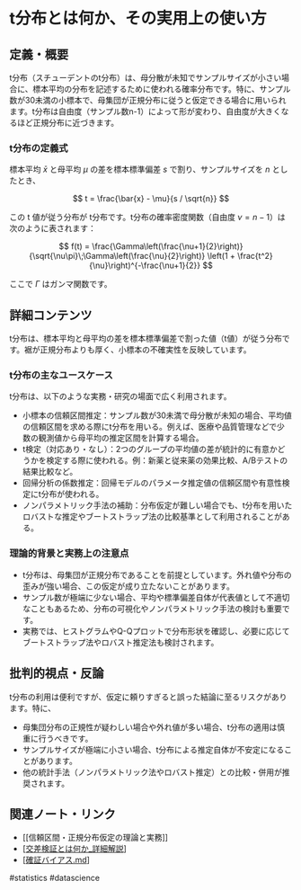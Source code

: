 # t分布とは何か、その実用上の使い方

## 定義・概要

t分布（スチューデントのt分布）は、母分散が未知でサンプルサイズが小さい場合に、標本平均の分布を記述するために使われる確率分布です。特に、サンプル数が30未満の小標本で、母集団が正規分布に従うと仮定できる場合に用いられます。t分布は自由度（サンプル数n-1）によって形が変わり、自由度が大きくなるほど正規分布に近づきます。

### t分布の定義式

標本平均 $\bar{x}$ と母平均 $\mu$ の差を標本標準偏差 $s$ で割り、サンプルサイズを $n$ としたとき、

$$
t = \frac{\bar{x} - \mu}{s / \sqrt{n}}
$$

この t 値が従う分布が t分布です。t分布の確率密度関数（自由度 $\nu = n-1$）は次のように表されます：

$$
f(t) = \frac{\Gamma\left(\frac{\nu+1}{2}\right)}{\sqrt{\nu\pi}\;\Gamma\left(\frac{\nu}{2}\right)} \left(1 + \frac{t^2}{\nu}\right)^{-\frac{\nu+1}{2}}
$$

ここで $\Gamma$ はガンマ関数です。

## 詳細コンテンツ

t分布は、標本平均と母平均の差を標本標準偏差で割った値（t値）が従う分布です。裾が正規分布よりも厚く、小標本の不確実性を反映しています。

### t分布の主なユースケース

t分布は、以下のような実務・研究の場面で広く利用されます。

- 小標本の信頼区間推定：サンプル数が30未満で母分散が未知の場合、平均値の信頼区間を求める際にt分布を用いる。例えば、医療や品質管理などで少数の観測値から母平均の推定区間を計算する場合。
- t検定（対応あり・なし）：2つのグループの平均値の差が統計的に有意かどうかを検定する際に使われる。例：新薬と従来薬の効果比較、A/Bテストの結果比較など。
- 回帰分析の係数推定：回帰モデルのパラメータ推定値の信頼区間や有意性検定にt分布が使われる。
- ノンパラメトリック手法の補助：分布仮定が難しい場合でも、t分布を用いたロバストな推定やブートストラップ法の比較基準として利用されることがある。

### 理論的背景と実務上の注意点

- t分布は、母集団が正規分布であることを前提としています。外れ値や分布の歪みが強い場合、この仮定が成り立たないことがあります。
- サンプル数が極端に少ない場合、平均や標準偏差自体が代表値として不適切なこともあるため、分布の可視化やノンパラメトリック手法の検討も重要です。
- 実務では、ヒストグラムやQ-Qプロットで分布形状を確認し、必要に応じてブートストラップ法やロバスト推定法も検討されます。

## 批判的視点・反論

t分布の利用は便利ですが、仮定に頼りすぎると誤った結論に至るリスクがあります。特に、
- 母集団分布の正規性が疑わしい場合や外れ値が多い場合、t分布の適用は慎重に行うべきです。
- サンプルサイズが極端に小さい場合、t分布による推定自体が不安定になることがあります。
- 他の統計手法（ノンパラメトリック法やロバスト推定）との比較・併用が推奨されます。

## 関連ノート・リンク
- [[信頼区間・正規分布仮定の理論と実務]]
- [[交差検証とは何か_詳細解説]]
- [[確証バイアス.md]]

#statistics #datascience


[//begin]: # "Autogenerated link references for markdown compatibility"
[交差検証とは何か_詳細解説]: %E4%BA%A4%E5%B7%AE%E6%A4%9C%E8%A8%BC%E3%81%A8%E3%81%AF%E4%BD%95%E3%81%8B_%E8%A9%B3%E7%B4%B0%E8%A7%A3%E8%AA%AC.md "交差検証（Cross-Validation）とは何か――詳細解説"
[確証バイアス.md]: ../%E7%A2%BA%E8%A8%BC%E3%83%90%E3%82%A4%E3%82%A2%E3%82%B9.md "確証バイアス"
[//end]: # "Autogenerated link references"
